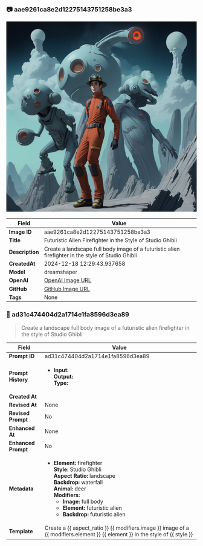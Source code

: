 

### 📷 aae9261ca8e2d12275143751258be3a3 


![data.id](./aae9261ca8e2d12275143751258be3a3.jpg)


| Field          | Value                                                                                                                     |
|----------------|---------------------------------------------------------------------------------------------------------------------------|
| **Image ID**             | aae9261ca8e2d12275143751258be3a3                                                                                                             |
| **Title**           | Futuristic Alien Firefighter in the Style of Studio Ghibli                                                                                                       |
| **Description**           | Create a landscape full body image of a futuristic alien firefighter in the style of Studio Ghibli                                                                                                       |
| **CreatedAt**        | 2024-12-18 12:29:43.937658                                                                                                        |
| **Model**        | dreamshaper                                                                                                        |
| **OpenAI**         | [OpenAI Image URL](http://192.168.1.85:8081/generated-images/b644226037169.png)                                                                                |
| **GitHub**         | [GitHub Image URL](https://raw.githubusercontent.com/Caneta-Silva/weeb/refs/heads/main/images/aae9261ca8e2d12275143751258be3a3/aae9261ca8e2d12275143751258be3a3.jpg)                                                                                |
| **Tags**       | None                                                                                                                   |

### 📜 ad31c474404d2a1714e1fa8596d3ea89

> Create a landscape full body image of a futuristic alien firefighter in the style of Studio Ghibli

| Field          | Value                                                                                                                                                                      |
|----------------|----------------------------------------------------------------------------------------------------------------------------------------------------------------------------|
| **Prompt ID**  | ad31c474404d2a1714e1fa8596d3ea89                                                                                                                                                            |
| **Prompt History** | <ul><li>**Input:**  <br> **Output:**  <br> **Type:** </li></ul> |
| **Created At** |                                                                                                                                                    |
| **Revised At** | None                                                                                                                                                   |
| **Revised Prompt** | No                                                                                                                                                                      |
| **Enhanced At** | None                                                                                                                                                  |
| **Enhanced Prompt** | No                                                                                                                                                                    |
| **Metadata**   | <ul><li>**Element:** firefighter <br> **Style:** Studio Ghibli <br> **Aspect Ratio:** landscape <br> **Backdrop:** waterfall <br> **Animal:** deer <br> **Modifiers:**<ul><li>**Image:** full body</li><li>**Element:** futuristic alien</li><li>**Backdrop:** futuristic alien</li></ul></li></ul> |
| **Template**   | Create a {{ aspect_ratio }} {{ modifiers.image }} image of a {{ modifiers.element }} {{ element }} in the style of {{ style }}                                                                                                                                           |


